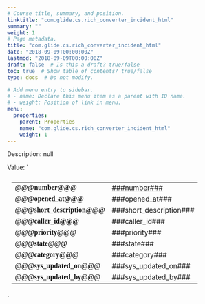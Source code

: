 ```yaml
---
# Course title, summary, and position.
linktitle: "com.glide.cs.rich_converter_incident_html"
summary: ""
weight: 1
# Page metadata.
title: "com.glide.cs.rich_converter_incident_html"
date: "2018-09-09T00:00:00Z"
lastmod: "2018-09-09T00:00:00Z"
draft: false  # Is this a draft? true/false
toc: true  # Show table of contents? true/false
type: docs  # Do not modify.

# Add menu entry to sidebar.
# - name: Declare this menu item as a parent with ID name.
# - weight: Position of link in menu.
menu:
  properties:
    parent: Properties
    name: "com.glide.cs.rich_converter_incident_html"
    weight: 1
---
```


Description: null


Value: `<table class="card" style="background-color:var(--button-background-color);padding-top:10px;padding-bottom:10px;padding-right:10px;padding-left:10px;width:80vw;max-width:500px;" >
            <tr><td class="name" style="font-family: 'SourceSansProBold'; font-weight:bold;" >@@@number@@@</td><td class = "value"><a class = "link" target="_blank" href="___href___" style="color:--client-link-color;" >###number###</a></td></tr>
            <tr><td class="name" style="font-family: 'SourceSansProBold'; font-weight:bold;" >@@@opened_at@@@</td><td class = "value">###opened_at###</td></tr>
            <tr><td class="name" style="font-family: 'SourceSansProBold'; font-weight:bold;" >@@@short_description@@@</td><td class = "value">###short_description###</td></tr>
            <tr><td class="name" style="font-family: 'SourceSansProBold'; font-weight:bold;" >@@@caller_id@@@</td><td class = "value">###caller_id###</td></tr>
            <tr><td class="name" style="font-family: 'SourceSansProBold'; font-weight:bold;" >@@@priority@@@</td><td class = "value">###priority###</td></tr>
            <tr><td class="name" style="font-family: 'SourceSansProBold'; font-weight:bold;" >@@@state@@@</td><td class = "value">###state###</td></tr>
            <tr><td class="name" style="font-family: 'SourceSansProBold'; font-weight:bold;" >@@@category@@@</td><td class = "value">###category###</td></tr>
            <tr><td class="name" style="font-family: 'SourceSansProBold'; font-weight:bold;" >@@@sys_updated_on@@@</td><td class = "value">###sys_updated_on###</td></tr>
            <tr><td class="name" style="font-family: 'SourceSansProBold'; font-weight:bold;" >@@@sys_updated_by@@@</td><td class = "value">###sys_updated_by###</td></tr>
</table>`
